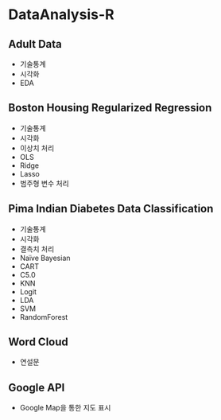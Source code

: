 # DataAnalysis-R
## Adult Data
* 기술통계
* 시각화
* EDA

## Boston Housing Regularized Regression
* 기술통계
* 시각화
* 이상치 처리
* OLS
* Ridge
* Lasso
* 범주형 변수 처리

## Pima Indian Diabetes Data Classification
* 기술통계
* 시각화
* 결측치 처리
* Naïve Bayesian
* CART
* C5.0
* KNN
* Logit
* LDA
* SVM
* RandomForest

## Word Cloud
* 연설문

## Google API
* Google Map을 통한 지도 표시

